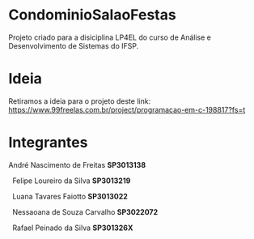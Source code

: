 # CondominioSalaoFestas
Projeto criado para a disiciplina LP4EL do curso de Análise e Desenvolvimento de Sistemas do IFSP. 


# Ideia
Retiramos a ideia para o projeto deste link: https://www.99freelas.com.br/project/programacao-em-c-198817?fs=t



# Integrantes

André Nascimento de Freitas **SP3013138**


&nbsp;
Felipe Loureiro da Silva    **SP3013219**


&nbsp;
Luana Tavares Faiotto       **SP3013022**


&nbsp;
Nessaoana de Souza Carvalho **SP3022072** 


&nbsp;
Rafael Peinado da Silva     **SP301326X**
